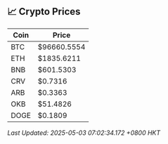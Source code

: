 ## 📈 Crypto Prices

| Coin | Price |
| ---- | ----- |
| BTC | $96660.5554 |
| ETH | $1835.6211 |
| BNB | $601.5303 |
| CRV | $0.7316 |
| ARB | $0.3363 |
| OKB | $51.4826 |
| DOGE | $0.1809 |

_Last Updated: 2025-05-03 07:02:34.172 +0800 HKT_